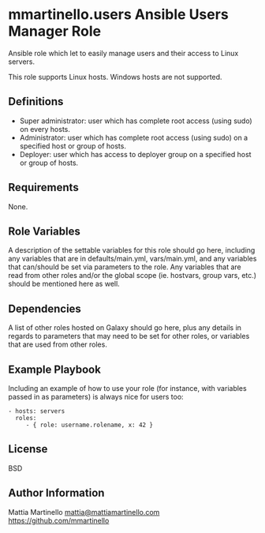 mmartinello.users
Ansible Users Manager Role
==========================

Ansible role which let to easily manage users and their access to Linux servers.

This role supports Linux hosts. Windows hosts are not supported.

Definitions
-----------

- Super administrator: user which has complete root access (using sudo) on every hosts.
- Administrator: user which has complete root access (using sudo) on a specified host or group of hosts.
- Deployer: user which has access to deployer group on a specified host or group of hosts.

Requirements
------------

None.

Role Variables
--------------

A description of the settable variables for this role should go here, including any variables that are in defaults/main.yml, vars/main.yml, and any variables that can/should be set via parameters to the role. Any variables that are read from other roles and/or the global scope (ie. hostvars, group vars, etc.) should be mentioned here as well.

Dependencies
------------

A list of other roles hosted on Galaxy should go here, plus any details in regards to parameters that may need to be set for other roles, or variables that are used from other roles.

Example Playbook
----------------

Including an example of how to use your role (for instance, with variables passed in as parameters) is always nice for users too:

    - hosts: servers
      roles:
         - { role: username.rolename, x: 42 }

License
-------

BSD

Author Information
------------------

Mattia Martinello
mattia@mattiamartinello.com
https://github.com/mmartinello
